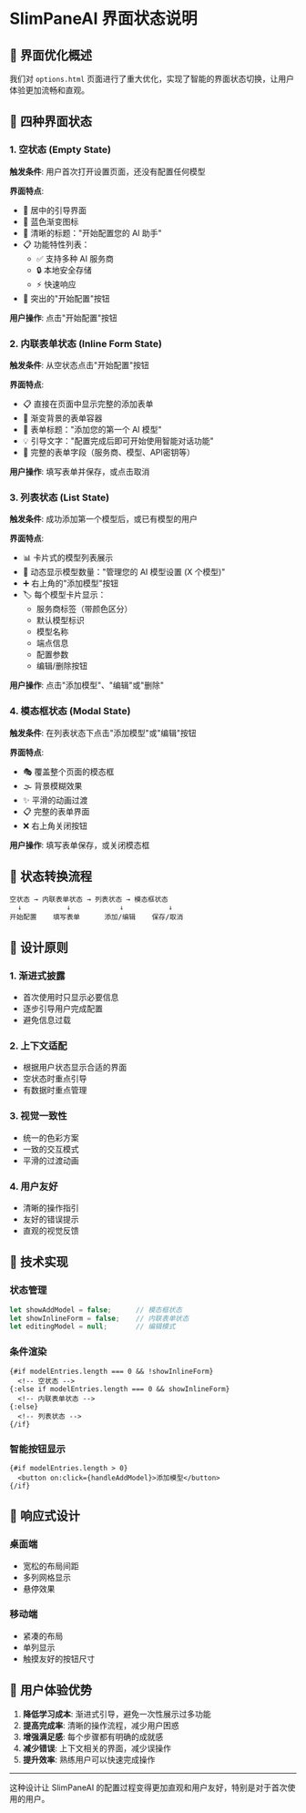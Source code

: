 # SlimPaneAI 界面状态说明

## 🎯 界面优化概述

我们对 `options.html` 页面进行了重大优化，实现了智能的界面状态切换，让用户体验更加流畅和直观。

## 📱 四种界面状态

### 1. 空状态 (Empty State)
**触发条件**: 用户首次打开设置页面，还没有配置任何模型

**界面特点**:
- 🎨 居中的引导界面
- 🔵 蓝色渐变图标
- 📝 清晰的标题："开始配置您的 AI 助手"
- 📋 功能特性列表：
  - ✅ 支持多种 AI 服务商
  - 🔒 本地安全存储
  - ⚡ 快速响应
- 🚀 突出的"开始配置"按钮

**用户操作**: 点击"开始配置"按钮

### 2. 内联表单状态 (Inline Form State)
**触发条件**: 从空状态点击"开始配置"按钮

**界面特点**:
- 📋 直接在页面中显示完整的添加表单
- 🎨 渐变背景的表单容器
- 📝 表单标题："添加您的第一个 AI 模型"
- 💡 引导文字："配置完成后即可开始使用智能对话功能"
- 🔧 完整的表单字段（服务商、模型、API密钥等）

**用户操作**: 填写表单并保存，或点击取消

### 3. 列表状态 (List State)
**触发条件**: 成功添加第一个模型后，或已有模型的用户

**界面特点**:
- 📊 卡片式的模型列表展示
- 🔢 动态显示模型数量："管理您的 AI 模型设置 (X 个模型)"
- ➕ 右上角的"添加模型"按钮
- 🏷️ 每个模型卡片显示：
  - 服务商标签（带颜色区分）
  - 默认模型标识
  - 模型名称
  - 端点信息
  - 配置参数
  - 编辑/删除按钮

**用户操作**: 点击"添加模型"、"编辑"或"删除"

### 4. 模态框状态 (Modal State)
**触发条件**: 在列表状态下点击"添加模型"或"编辑"按钮

**界面特点**:
- 🎭 覆盖整个页面的模态框
- 🌫️ 背景模糊效果
- ✨ 平滑的动画过渡
- 📋 完整的表单界面
- ❌ 右上角关闭按钮

**用户操作**: 填写表单保存，或关闭模态框

## 🔄 状态转换流程

```
空状态 → 内联表单状态 → 列表状态 → 模态框状态
  ↓           ↓            ↓           ↓
开始配置    填写表单      添加/编辑    保存/取消
```

## 🎨 设计原则

### 1. 渐进式披露
- 首次使用时只显示必要信息
- 逐步引导用户完成配置
- 避免信息过载

### 2. 上下文适配
- 根据用户状态显示合适的界面
- 空状态时重点引导
- 有数据时重点管理

### 3. 视觉一致性
- 统一的色彩方案
- 一致的交互模式
- 平滑的过渡动画

### 4. 用户友好
- 清晰的操作指引
- 友好的错误提示
- 直观的视觉反馈

## 🔧 技术实现

### 状态管理
```javascript
let showAddModel = false;      // 模态框状态
let showInlineForm = false;    // 内联表单状态
let editingModel = null;       // 编辑模式
```

### 条件渲染
```svelte
{#if modelEntries.length === 0 && !showInlineForm}
  <!-- 空状态 -->
{:else if modelEntries.length === 0 && showInlineForm}
  <!-- 内联表单状态 -->
{:else}
  <!-- 列表状态 -->
{/if}
```

### 智能按钮显示
```svelte
{#if modelEntries.length > 0}
  <button on:click={handleAddModel}>添加模型</button>
{/if}
```

## 📱 响应式设计

### 桌面端
- 宽松的布局间距
- 多列网格显示
- 悬停效果

### 移动端
- 紧凑的布局
- 单列显示
- 触摸友好的按钮尺寸

## 🎯 用户体验优势

1. **降低学习成本**: 渐进式引导，避免一次性展示过多功能
2. **提高完成率**: 清晰的操作流程，减少用户困惑
3. **增强满足感**: 每个步骤都有明确的成就感
4. **减少错误**: 上下文相关的界面，减少误操作
5. **提升效率**: 熟练用户可以快速完成操作

---

这种设计让 SlimPaneAI 的配置过程变得更加直观和用户友好，特别是对于首次使用的用户。
